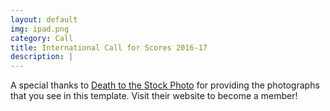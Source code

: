 ```yaml
---
layout: default
img: ipad.png
category: Call
title: International Call for Scores 2016-17
description: |
---
```

  A special thanks to [Death to the Stock Photo](http://join.deathtothestockphoto.com/) for providing the photographs that you see in this template.  Visit their website to become a member!
